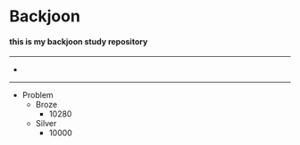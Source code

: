 # Backjoon
#### this is my backjoon study repository
---
*

---
+ Problem
    + Broze
        + 10280
    + Silver
        + 10000